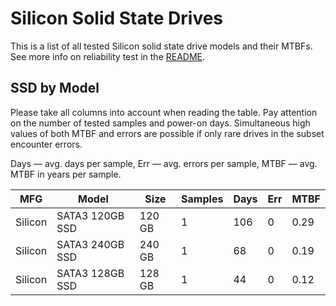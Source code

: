 Silicon Solid State Drives
==========================

This is a list of all tested Silicon solid state drive models and their MTBFs. See
more info on reliability test in the [README](https://github.com/linuxhw/SMART).

SSD by Model
------------

Please take all columns into account when reading the table. Pay attention on the
number of tested samples and power-on days. Simultaneous high values of both MTBF
and errors are possible if only rare drives in the subset encounter errors.

Days — avg. days per sample,
Err  — avg. errors per sample,
MTBF — avg. MTBF in years per sample.

| MFG       | Model              | Size   | Samples | Days  | Err   | MTBF   |
|-----------|--------------------|--------|---------|-------|-------|--------|
| Silicon   | SATA3 120GB SSD    | 120 GB | 1       | 106   | 0     | 0.29   |
| Silicon   | SATA3 240GB SSD    | 240 GB | 1       | 68    | 0     | 0.19   |
| Silicon   | SATA3 128GB SSD    | 128 GB | 1       | 44    | 0     | 0.12   |
